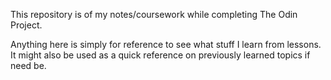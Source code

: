 This repository is of my notes/coursework while completing The Odin Project.

Anything here is simply for reference to see what stuff I learn from lessons. It might also be used as a quick reference on previously learned topics if need be.